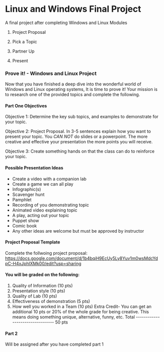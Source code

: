 # Linux and Windows Final Project
A final project after completing Windows and Linux Modules

1. Project Proposal

2. Pick a Topic

3. Partner Up

4. Present

### Prove it! - Windows and Linux Project

Now that you have finished a deep dive into the wonderful world of Windows and Linux operating systems, It is time to prove it!
Your mission is to research one of the provided topics and complete the following.

#### Part One Objectives 

Objective 1:
Determine the key sub topics, and examples to demonstrate for your topic. 

Objective 2: 
Project Proposal. In 3-5 sentences explain how you want to present your topic.  You *CAN NOT* do slides or a powerpoint. The more creative and effective your presentation the more points you will receive. 

Objective 3:
Create something hands on that the class can do to reinforce your topic. 

#### Possible Presentation Ideas
- Create a video with a companion lab
- Create a game we can all play
- Infographic(s)
- Scavenger hunt 
- Pamphlet
- Recording of you demonstrating topic
- Animated video explaining topic
- A play, acting out your topic
- Puppet show
- Comic book
- Any other ideas are welcome but must be approved by instructor

#### Project Proposal Template
Complete the follwoing project proposal:
https://docs.google.com/document/d/1b4bqiH9EcUy5Ly8Yuv1m0wsMdcYdpC-H4xJphIXMk00/edit?usp=sharing


#### You will be graded on the following:
1. Quality of Information (10 pts)
2. Presentation style (10 pts)
3. Quality of Lab (10 pts)
4. Effectiveness of demonstration (5 pts)
5. How well you worked in a Team (10 pts)
Extra Credit- You can get an additional 10 pts or 20% of the whole grade for being creative. This means doing something unique, alternative, funny, etc. 
Total --------------------------------- 50 pts


#### Part 2
Will be assigned after you have completed part 1 
